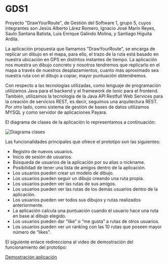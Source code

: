 # GDS1
Proyecto "DrawYourRoute", de Gestión del Software 1, grupo 5, cuyos integrantes son Jesús Alberto Lárez Romero, Ignacio José Marín Reyes, Saulo Santana Batista,
Luis Enrique Galindo Molina, y Santiago Higuita Ardila.

La aplicación propuesta que llamamos “DrawYourRoute”, se encarga de replicar un dibujo en el mapa, para ello, el trazo de la ruta está basado en nuestra ubicación en 
GPS en distintos instantes de tiempo. La aplicación nos muestra un dibujo concreto y nosotros tendremos que replicarlo en el mapa a través de nuestros desplazamientos, 
cuanto más aproximado sea nuestra ruta con el dibujo a copiar, mayor puntuación obtendremos.  

Con respecto a las tecnologías utilizadas, como lenguaje de programación utilizamos Java para el backend y el framework de Ionic para el frontend. 
También, utilizamos la tecnología de la Java API Restfull Web Services para la creación de servicios REST, es decir, seguimos una arquitectura REST. Por otro lado,
como sistema de gestión de bases de datos utilizamos MYSQL y como servidor de aplicaciones Payara.

El diagrama de clases de la aplicación lo representamos a continuación:

![Diagrama clases](https://raw.githubusercontent.com/ignaciomarinreyes/GDS1/master/gs1pr/DrawYourRoute_model.png)

Las funcionalidades principales que ofrece el prototipo son las siguientes: 

- Registro de nuevos usuarios. 
- Inicio de sesión de usuarios. 
- Búsqueda de usuarios de la aplicación por su alias o nickname. 
- Posibilidad de tener una lista de amigos dentro de la aplicación. 
- Los usuarios pueden crear un modelo de dibujo. 
- Los usuarios pueden seguir un dibujo creando una ruta propia. 
- Los usuarios pueden ver las rutas de sus amigos. 
- Los usuarios pueden ver las rutas de los demás usuarios dentro de la aplicación. 
- Los usuarios pueden ver todos sus dibujos y rutas realizados anteriormente. 
- La aplicación calcula una puntuación cuando el usuario hace una ruta en base al dibujo elegido. 
- Los usuarios pueden dar “like” o “me gusta” a rutas de otros usuarios. 
- Los usuarios pueden ver un ranking con las 10 rutas que poseen mayor número de “likes”.

El siguiente enlace redirecciona al video de demostración del funcionamiento del prototipo:  

[Demostración aplicación](https://youtu.be/7PhFTkIolnI)
